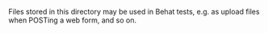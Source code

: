 Files stored in this directory may be used in Behat tests, e.g. as upload files when POSTing a web form, and so on.
